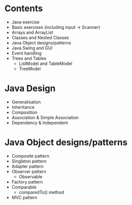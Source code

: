 # Contents
- Java exercise 
- Basic exercises (including input -> Scanner)
- Arrays and ArrayList
- Classes and Nested Classes
- Java Object designs/patterns
- Java Swing and GUI 
- Event handling
- Trees and Tables
  - ListModel and TableModel
  - TreeModel 

# Java Design
- Generalisation
- Inheritance
- Composition
- Association & Simple Association
- Dependency & Independent

# Java Object designs/patterns
- Composite pattern
- Singleton pattern
- Adapter pattern
- Observer pattern
  - Observable
- Factory pattern
- Comparable
  - comparedTo() method
- MVC pattern
